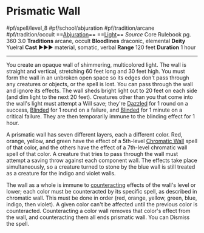 # Prismatic Wall
#pf/spell/level_8 #pf/school/abjuration #pf/tradition/arcane #pf/tradition/occult
==[Abjuration](../../../Traits/Abjuration.md)== ==[Light](1%20TTRPG/PF2e%20Wiki/Traits/Light)==
*Source* Core Rulebook pg. 360 3.0
**Traditions** arcane, occult
**Bloodlines** draconic, elemental
**Deity** Yuelral
**Cast** ►►► material, somatic, verbal
**Range** 120 feet
**Duration** 1 hour

---
You create an opaque wall of shimmering, multicolored light. The wall is straight and vertical, stretching 60 feet long and 30 feet high. You must form the wall in an unbroken open space so its edges don't pass through any creatures or objects, or the spell is lost. You can pass through the wall and ignore its effects. The wall sheds bright light out to 20 feet on each side (and dim light to the next 20 feet). Creatures other than you that come into the wall's light must attempt a Will save; they're [Dazzled](../../../Conditions/Dazzled.md) for 1 round on a success, [Blinded](../../../Conditions/Blinded.md) for 1 round on a failure, and [Blinded](../../../Conditions/Blinded.md) for 1 minute on a critical failure. They are then temporarily immune to the blinding effect for 1 hour.

A prismatic wall has seven different layers, each a different color. Red, orange, yellow, and green have the effect of a 5th-level [Chromatic Wall](../Level%205/Chromatic%20Wall.md) spell of that color, and the others have the effect of a 7th-level chromatic wall spell of that color. A creature that tries to pass through the wall must attempt a saving throw against each component wall. The effects take place simultaneously, so a creature turned to stone by the blue wall is still treated as a creature for the indigo and violet walls.

The wall as a whole is immune to [counteracting](../../../Rules/Counteracting.md) effects of the wall's level or lower; each color must be counteracted by its specific spell, as described in chromatic wall. This must be done in order (red, orange, yellow, green, blue, indigo, then violet). A given color can't be affected until the previous color is counteracted. Counteracting a color wall removes that color's effect from the wall, and counteracting them all ends prismatic wall. You can Dismiss the spell.
